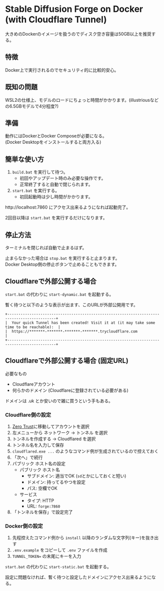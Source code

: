 # Stable Diffusion Forge on Docker (with Cloudflare Tunnel)

大きめのDockerのイメージを扱うのでディスク空き容量は50GB以上を推奨する。

## 特徴

Docker上で実行されるのでセキュリティ的に比較的安心。

## 既知の問題

WSL2の仕様上、モデルのロードにちょっと時間がかかります。(illustriousなどの6.5GBモデルで4分程度?)

## 準備

動作にはDockerとDocker Composeが必要になる。  
(Docker Desktopをインストールすると両方入る)

## 簡単な使い方

1. `build.bat` を実行して待つ。
   - 初回やアップデート時のみ必要な操作です。
   - 正常終了すると自動で閉じられます。
2. `start.bat` を実行する。
   - 初回起動時は少し時間がかかります。

http://localhost:7860 にアクセス出来るようになれば起動完了。

2回目以降は `start.bat` を実行するだけになります。

## 停止方法

ターミナルを閉じれば自動で止まるはず。

止まらなかった場合は `stop.bat` を実行すると止まります。  
Docker Desktop側の停止ボタンで止めることもできます。

## Cloudflareで外部公開する場合

`start.bat` の代わりに `start-dynamic.bat` を起動する。

暫く待つと以下のような表示が出ます、このURLが外部公開用です。

```
+--------------------------------------------------------------------------------------------+
|  Your quick Tunnel has been created! Visit it at (it may take some time to be reachable):  |
|  https://*******-*******-*******-*******.trycloudflare.com                                 |
+--------------------------------------------------------------------------------------------+
```

## Cloudflareで外部公開する場合 (固定URL)

必要なもの

- Cloudflareアカウント
- 何らかのドメイン (Cloudflareに登録されている必要がある)

ドメインは .uk とか安いので雑に買うという手もある。

### Cloudflare側の設定

1. [Zero Trust](https://one.dash.cloudflare.com/)に移動してアカウントを選択
2. 左メニューから ネットワーク → トンネル を選択
3. トンネルを作成する → Cloudflared を選択
4. トンネル名を入力して保存
5. `cloudflared.exe ...` のようなコマンド例が生成されているので控えておく
6. 「次へ」で続行
7. パブリック ホスト名の設定
   - パブリック ホスト名
     - サブドメイン: 適当でOK (`sd`とかにしておくと短い)
     - ドメイン: 持ってるやつを設定
     - パス: 空欄でOK
   - サービス
     - タイプ: HTTP
     - URL: `forge:7860`
8. 「トンネルを保存」で設定完了

### Docker側の設定

1. 先程控えたコマンド例から `install` 以降のランダムな文字列(キー)を抜き出す
2. `.env.example` をコピーして `.env` ファイルを作成
3. `TUNNEL_TOKEN=` の末尾にキーを入力

`start.bat` の代わりに `start-static.bat` を起動する。

設定に問題なければ、暫く待つと設定したドメインにアクセス出来るようになる。
